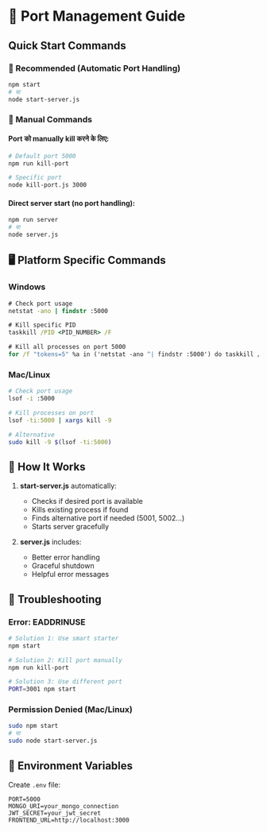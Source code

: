 # 🚀 Port Management Guide

## Quick Start Commands

### 🎯 Recommended (Automatic Port Handling)
```bash
npm start
# या
node start-server.js
```

### 🔧 Manual Commands

#### Port को manually kill करने के लिए:
```bash
# Default port 5000
npm run kill-port

# Specific port
node kill-port.js 3000
```

#### Direct server start (no port handling):
```bash
npm run server
# या  
node server.js
```

## 🖥️ Platform Specific Commands

### Windows
```cmd
# Check port usage
netstat -ano | findstr :5000

# Kill specific PID
taskkill /PID <PID_NUMBER> /F

# Kill all processes on port 5000
for /f "tokens=5" %a in ('netstat -ano ^| findstr :5000') do taskkill /PID %a /F
```

### Mac/Linux
```bash
# Check port usage
lsof -i :5000

# Kill processes on port
lsof -ti:5000 | xargs kill -9

# Alternative
sudo kill -9 $(lsof -ti:5000)
```

## 🔄 How It Works

1. **start-server.js** automatically:
   - Checks if desired port is available
   - Kills existing process if found
   - Finds alternative port if needed (5001, 5002...)
   - Starts server gracefully

2. **server.js** includes:
   - Better error handling
   - Graceful shutdown
   - Helpful error messages

## 🚨 Troubleshooting

### Error: EADDRINUSE
```bash
# Solution 1: Use smart starter
npm start

# Solution 2: Kill port manually
npm run kill-port

# Solution 3: Use different port
PORT=3001 npm start
```

### Permission Denied (Mac/Linux)
```bash
sudo npm start
# या
sudo node start-server.js
```

## 📝 Environment Variables

Create `.env` file:
```env
PORT=5000
MONGO_URI=your_mongo_connection
JWT_SECRET=your_jwt_secret
FRONTEND_URL=http://localhost:3000
```